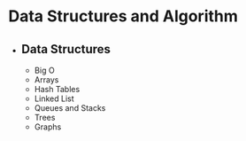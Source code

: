 # Data Structures and Algorithm
- ## Data Structures
    *  Big O
    *  Arrays
    *  Hash Tables
    *  Linked List
    *  Queues and Stacks
    *  Trees
    *  Graphs